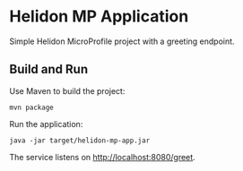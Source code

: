 # Helidon MP Application

Simple Helidon MicroProfile project with a greeting endpoint.

## Build and Run

Use Maven to build the project:

```
mvn package
```

Run the application:

```
java -jar target/helidon-mp-app.jar
```

The service listens on [http://localhost:8080/greet](http://localhost:8080/greet).
